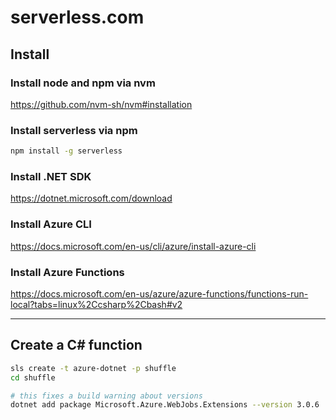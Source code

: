 # serverless.com

## Install

### Install node and npm via nvm

https://github.com/nvm-sh/nvm#installation

### Install serverless via npm

```bash
npm install -g serverless
```

### Install .NET SDK

https://dotnet.microsoft.com/download

### Install Azure CLI

https://docs.microsoft.com/en-us/cli/azure/install-azure-cli

### Install Azure Functions

https://docs.microsoft.com/en-us/azure/azure-functions/functions-run-local?tabs=linux%2Ccsharp%2Cbash#v2

---

## Create a C# function

```bash
sls create -t azure-dotnet -p shuffle
cd shuffle

# this fixes a build warning about versions
dotnet add package Microsoft.Azure.WebJobs.Extensions --version 3.0.6
```